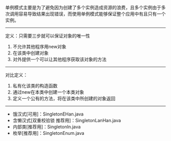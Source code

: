 单例模式主要是为了避免因为创建了多个实例造成资源的浪费，且多个实例由于多次调用容易导致结果出现错误，而使用单例模式能够保证整个应用中有且只有一个实例。

---

定义：只需要三步就可以保证对象的唯一性
1. 不允许其他程序用new对象
2. 在该类中创建对象
3. 对外提供一个可以让其他程序获取该对象的方法

---

对比定义：
1. 私有化该类的构造函数
2. 通过new在本类中创建一个本类对象
3. 定义一个公有的方法，将在该类中所创建的对象返回

---

 - 饿汉式[可用]：SingletonEHan.java
 - 含懒汉式[双重校验锁 推荐用]：SingletonLanHan.java
 - 内部类[推荐用]：SingletonIn.java
 - 枚举[推荐用]：SingletonEnum.java